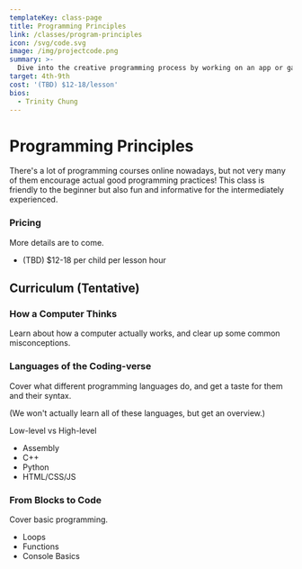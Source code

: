 ```yaml
---
templateKey: class-page
title: Programming Principles
link: /classes/program-principles
icon: /svg/code.svg
image: /img/projectcode.png
summary: >-
  Dive into the creative programming process by working on an app or game with a mentor! Fun and challenging for all skill levels.
target: 4th-9th
cost: '(TBD) $12-18/lesson'
bios:
  - Trinity Chung
---
```


# Programming Principles
There's a lot of programming courses online nowadays, but not very many of them encourage actual good programming practices! This class is friendly to the beginner but also fun and informative for the intermediately experienced.

### Pricing
More details are to come.
* (TBD) $12-18 per child per lesson hour

## Curriculum (Tentative)

### How a Computer Thinks
Learn about how a computer actually works, and clear up some common misconceptions.

### Languages of the Coding-verse
Cover what different programming languages do, and get a taste for them and their syntax.


(We won't actually learn all of these languages, but get an overview.)

Low-level vs High-level
* Assembly
* C++
* Python
* HTML/CSS/JS


### From Blocks to Code
Cover basic programming.
  * Loops
  * Functions
  * Console Basics